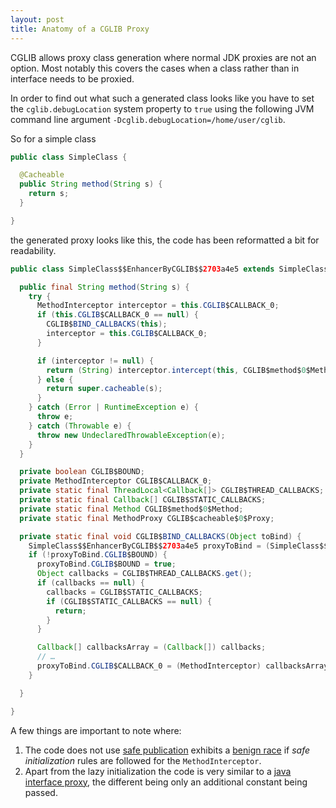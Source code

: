 ```yaml
---
layout: post
title: Anatomy of a CGLIB Proxy
---
```


CGLIB allows proxy class generation where normal JDK proxies are not an option. Most notably this covers the cases when a class rather than in interface needs to be proxied.

In order to find out what such a generated class looks like you have to set the `cglib.debugLocation` system property to `true` using the following JVM command line argument `-Dcglib.debugLocation=/home/user/cglib`.


So for a simple class 

```java
public class SimpleClass {

  @Cacheable
  public String method(String s) {
    return s;
  }

}
```

the generated proxy looks like this, the code has been reformatted a bit for readability.

```java
public class SimpleClass$$EnhancerByCGLIB$$2703a4e5 extends SimpleClass {

  public final String method(String s) {
    try {
      MethodInterceptor interceptor = this.CGLIB$CALLBACK_0;
      if (this.CGLIB$CALLBACK_0 == null) {
        CGLIB$BIND_CALLBACKS(this);
        interceptor = this.CGLIB$CALLBACK_0;
      }

      if (interceptor != null) {
        return (String) interceptor.intercept(this, CGLIB$method$0$Method, new Object[] { s }, CGLIB$method$0$Proxy);
      } else {
        return super.cacheable(s);
      }
    } catch (Error | RuntimeException e) {
      throw e;
    } catch (Throwable e) {
      throw new UndeclaredThrowableException(e);
    }
  }

  private boolean CGLIB$BOUND;
  private MethodInterceptor CGLIB$CALLBACK_0;
  private static final ThreadLocal<Callback[]> CGLIB$THREAD_CALLBACKS;
  private static final Callback[] CGLIB$STATIC_CALLBACKS;
  private static final Method CGLIB$method$0$Method;
  private static final MethodProxy CGLIB$cacheable$0$Proxy;

  private static final void CGLIB$BIND_CALLBACKS(Object toBind) {
    SimpleClass$$EnhancerByCGLIB$$2703a4e5 proxyToBind = (SimpleClass$$EnhancerByCGLIB$$2703a4e5) toBind;
    if (!proxyToBind.CGLIB$BOUND) {
      proxyToBind.CGLIB$BOUND = true;
      Object callbacks = CGLIB$THREAD_CALLBACKS.get();
      if (callbacks == null) {
        callbacks = CGLIB$STATIC_CALLBACKS;
        if (CGLIB$STATIC_CALLBACKS == null) {
          return;
        }
      }

      Callback[] callbacksArray = (Callback[]) callbacks;
      // …
      proxyToBind.CGLIB$CALLBACK_0 = (MethodInterceptor) callbacksArray[0];
    }

  }

}
```

A few things are important to note where:

1. The code does not use [safe publication](https://shipilev.net/blog/2014/safe-public-construction/) exhibits a [benign race](https://shipilev.net/blog/2016/close-encounters-of-jmm-kind/#wishful-benign-is-resilient) if _safe initialization_ rules are followed for the `MethodInterceptor`.
1. Apart from the lazy initialization the code is very similar to a [java interface proxy](https://marschall.github.io/2017/07/11/java-proxy-anatomy.html), the different being only an additional constant being passed.



